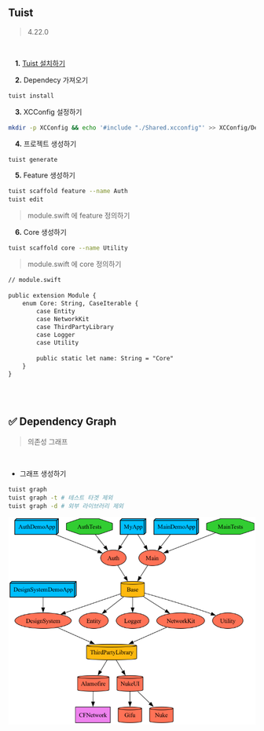 ## Tuist
> 4.22.0

 <br/>

&emsp;**1.** [Tuist 설치하기](https://tuist.io/)

&emsp;**2.** Dependecy 가져오기
```sh
tuist install
```

&emsp;**3.** XCConfig 설정하기
```sh
mkdir -p XCConfig && echo '#include "./Shared.xcconfig"' >> XCConfig/Debug.xcconfig && echo '#include "./Shared.xcconfig"' >> XCConfig/Release.xcconfig && echo '// Shared' >> XCConfig/Shared.xcconfig
```

&emsp;**4.** 프로젝트 생성하기
```sh
tuist generate
```

&emsp;**5.** Feature 생성하기
```sh
tuist scaffold feature --name Auth
tuist edit
```
> module.swift 에 feature 정의하기

&emsp;**6.** Core 생성하기
```sh
tuist scaffold core --name Utility
```

> module.swift 에 core 정의하기

```
// module.swift

public extension Module {
    enum Core: String, CaseIterable {
        case Entity
        case NetworkKit
        case ThirdPartyLibrary
        case Logger
        case Utility
        
        public static let name: String = "Core"
    }
}
```

<br/>
<br/>

## :white_check_mark: Dependency Graph
> 의존성 그래프
<br/>

- 그래프 생성하기
```sh
tuist graph
tuist graph -t # 테스트 타겟 제외
tuist graph -d # 외부 라이브러리 제외
```
![graph](graph.png)

<br/>
